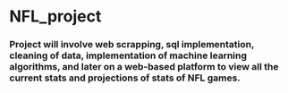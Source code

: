 # NFL_project

### Project will involve web scrapping, sql implementation, cleaning of data, implementation of machine learning algorithms, and later on a web-based platform to view all the current stats and projections of stats of NFL games.

